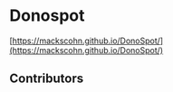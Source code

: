 # Donospot
[https://mackscohn.github.io/DonoSpot/](https://mackscohn.github.io/DonoSpot/)

## Contributors
